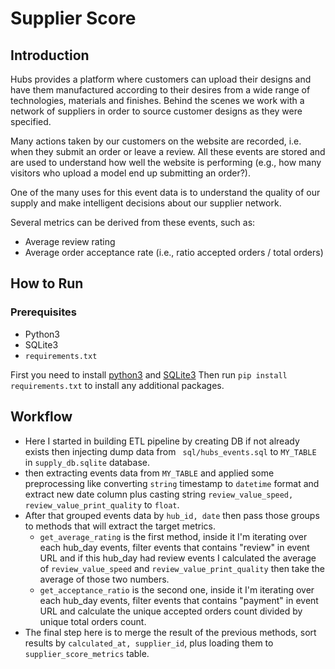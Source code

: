 # Supplier Score

## Introduction
Hubs provides a platform where customers can upload their designs and have them manufactured
according to their desires from a wide range of technologies, materials and finishes. Behind the
scenes we work with a network of suppliers in order to source customer designs as they were
specified.

Many actions taken by our customers on the website are recorded, i.e. when they submit an order or
leave a review. All these events are stored and are used to understand how well the website is
performing (e.g., how many visitors who upload a model end up submitting an order?).

One of the many uses for this event data is to understand the quality of our supply and make
intelligent decisions about our supplier network.

Several metrics can be derived from these events, such as:
- Average review rating
- Average order acceptance rate (i.e., ratio accepted orders / total orders)

## How to Run
### Prerequisites
- Python3
- SQLite3
- ``` requirements.txt ```

First you need to install [python3](https://www.python.org/downloads/) and [SQLite3](https://docs.python.org/3/library/sqlite3.html)
Then run ```pip install requirements.txt``` to install any additional packages.

###
## Workflow
- Here I started in building ETL pipeline by  creating DB if not already exists then injecting dump data from ``` sql/hubs_events.sql``` to ```MY_TABLE``` in ```supply_db.sqlite```  database.
- then extracting events data from ```MY_TABLE``` and applied some preprocessing like converting ```string``` timestamp to ```datetime``` format and extract new date column plus casting string ```review_value_speed, review_value_print_quality``` to ```float```.
- After that grouped events data by ```hub_id, date``` then pass those groups to methods that will extract the target metrics.
    - ```get_average_rating``` is the first method, inside it I'm iterating over each hub_day events, filter events that contains "review" in event URL and if this hub_day had review events I calculated the average of ```review_value_speed``` and ```review_value_print_quality``` then take the average of those two numbers.
    - ```get_acceptance_ratio``` is the second one, inside it I'm iterating over each hub_day events, filter events that contains "payment" in event URL and calculate the unique accepted orders count divided by unique total orders count.
- The final step here is to merge the result of the previous methods, sort results by ```calculated_at, supplier_id```, plus loading them to ```supplier_score_metrics``` table.